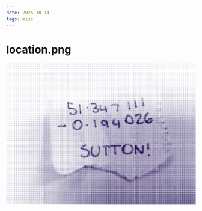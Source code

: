 ```yaml
---
date: 2025-10-14
tags: misc
---
```


# location.png
![51.347111, -0.194026 SUTTON](./media/location.png)
